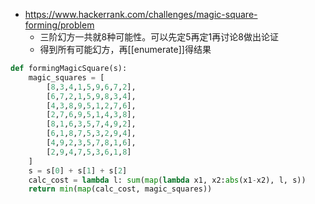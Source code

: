- https://www.hackerrank.com/challenges/magic-square-forming/problem
  - 三阶幻方一共就8种可能性。可以先定5再定1再讨论8做出论证
  - 得到所有可能幻方，再[[enumerate]]得结果
```python
def formingMagicSquare(s):
    magic_squares = [
        [8,3,4,1,5,9,6,7,2],
        [6,7,2,1,5,9,8,3,4],
        [4,3,8,9,5,1,2,7,6],
        [2,7,6,9,5,1,4,3,8],
        [8,1,6,3,5,7,4,9,2],
        [6,1,8,7,5,3,2,9,4],
        [4,9,2,3,5,7,8,1,6],
        [2,9,4,7,5,3,6,1,8]
    ]
    s = s[0] + s[1] + s[2]
    calc_cost = lambda l: sum(map(lambda x1, x2:abs(x1-x2), l, s))
    return min(map(calc_cost, magic_squares))
```